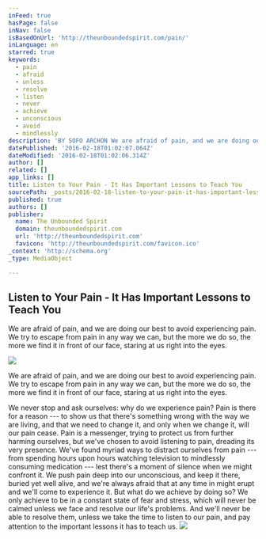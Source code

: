 ```yaml
---
inFeed: true
hasPage: false
inNav: false
isBasedOnUrl: 'http://theunboundedspirit.com/pain/'
inLanguage: en
starred: true
keywords:
  - pain
  - afraid
  - unless
  - resolve
  - listen
  - never
  - achieve
  - unconscious
  - avoid
  - mindlessly
description: 'BY SOFO ARCHON We are afraid of pain, and we are doing our best to avoid experiencing pain. We try to escape from pain in any way we can, but the more we do so, the more we find it in front of our face, staring at us right into the eyes.'
datePublished: '2016-02-18T01:02:07.064Z'
dateModified: '2016-02-18T01:02:06.314Z'
author: []
related: []
app_links: []
title: Listen to Your Pain - It Has Important Lessons to Teach You
sourcePath: _posts/2016-02-18-listen-to-your-pain-it-has-important-lessons-to-teach-you.md
published: true
authors: []
publisher:
  name: The Unbounded Spirit
  domain: theunboundedspirit.com
  url: 'http://theunboundedspirit.com'
  favicon: 'http://theunboundedspirit.com/favicon.ico'
_context: 'http://schema.org'
_type: MediaObject

---
```

<article style=""><h1>Listen to Your Pain - It Has Important Lessons to Teach You</h1><p> We are afraid of pain, and we are doing our best to avoid experiencing pain. We try to escape from pain in any way we can, but the more we do so, the more we find it in front of our face, staring at us right into the eyes.</p><img src="https://s3-us-west-2.amazonaws.com/the-grid-img/p/1e3206e6c72616735da4fc9d653e26ba54c76a0f.jpg" /></article>

We are afraid of pain, and we are doing our best to avoid experiencing pain. We try to escape from pain in any way we can, but the more we do so, the more we find it in front of our face, staring at us right into the eyes.

We never stop and ask ourselves: why do we experience pain? Pain is there for a reason --- to show us that there's something wrong with the way we are living, and that we need to change it, and only when we change it, will our pain cease. Pain is a messenger, trying to protect us from further harming ourselves, but we've chosen to avoid listening to pain, dreading its very presence. We've found myriad ways to distract ourselves from pain --- from spending hours upon hours watching television to mindlessly consuming medication --- lest there's a moment of silence when we might confront it. We push pain deep into our unconscious, and keep it there, buried yet well alive, and we're always afraid that at any time in might erupt and we'll come to experience it. But what do we achieve by doing so? We only achieve to be in a constant state of fear and stress, which will never be calmed unless we face and resolve our life's problems. And we'll never be able to resolve them, unless we take the time to listen to our pain, and pay attention to the important lessons it has to teach us.
![](https://the-grid-user-content.s3-us-west-2.amazonaws.com/8639c64a-a866-46ef-b437-473aa0771a67.jpg)